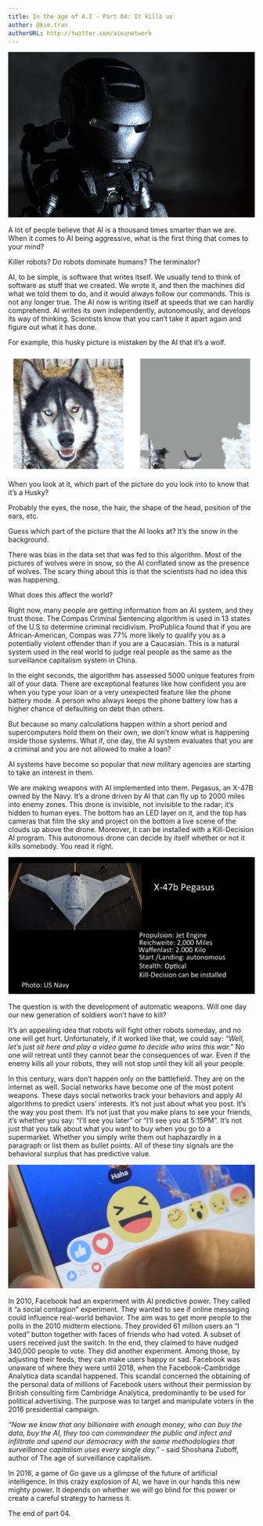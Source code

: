```yaml
---
title: In the age of A.I - Part 04: It kills us
author: @kim.tran
authorURL: http://twitter.com/aioznetwork
---
```


![assets/2021-07-06-age-of-ai-4/Untitled.png](assets/2021-07-06-age-of-ai-4/Untitled.png)
<!--truncate-->

A lot of people believe that AI is a thousand times smarter than we are. When it comes to AI being aggressive, what is the first thing that comes to your mind?

Killer robots? Do robots dominate humans? The terminator?

AI, to be simple, is software that writes itself. We usually tend to think of software as stuff that we created. We wrote it, and then the machines did what we told them to do, and it would always follow our commands. This is not any longer true. The AI now is writing itself at speeds that we can hardly comprehend. AI writes its own independently, autonomously, and develops its way of thinking. Scientists know that you can’t take it apart again and figure out what it has done.

For example, this husky picture is mistaken by the AI that it’s a wolf.

![assets/2021-07-06-age-of-ai-4/Untitled%201.png](assets/2021-07-06-age-of-ai-4/Untitled%201.png)

When you look at it, which part of the picture do you look into to know that it’s a Husky?

Probably the eyes, the nose, the hair, the shape of the head, position of the ears, etc.

Guess which part of the picture that the AI looks at? It’s the snow in the background.

There was bias in the data set that was fed to this algorithm. Most of the pictures of wolves were in snow, so the AI conflated snow as the presence of wolves. The scary thing about this is that the scientists had no idea this was happening.

What does this affect the world?

Right now, many people are getting information from an AI system, and they trust those. The Compas Criminal Sentencing algorithm is used in 13 states of the U.S to determine criminal recidivism. ProPublica found that if you are African-American, Compas was 77% more likely to qualify you as a potentially violent offender than if you are a Caucasian. This is a natural system used in the real world to judge real people as the same as the surveillance capitalism system in China.

In the eight seconds, the algorithm has assessed 5000 unique features from all of your data. There are exceptional features like how confident you are when you type your loan or a very unexpected feature like the phone battery mode. A person who always keeps the phone battery low has a higher chance of defaulting on debt than others.

But because so many calculations happen within a short period and supercomputers hold them on their own, we don’t know what is happening inside those systems. What if, one day, the AI system evaluates that you are a criminal and you are not allowed to make a loan?

AI systems have become so popular that now military agencies are starting to take an interest in them.

We are making weapons with AI implemented into them. Pegasus, an X-47B owned by the Navy. It’s a drone driven by AI that can fly up to 2000 miles into enemy zones. This drone is invisible, not invisible to the radar; it’s hidden to human eyes. The bottom has an LED layer on it, and the top has cameras that film the sky and project on the bottom a live scene of the clouds up above the drone.
Moreover, it can be installed with a Kill-Decision AI program. This autonomous drone can decide by itself whether or not it kills somebody. You read it right.

![assets/2021-07-06-age-of-ai-4/Untitled%202.png](assets/2021-07-06-age-of-ai-4/Untitled%202.png)

The question is with the development of automatic weapons. Will one day our new generation of soldiers won’t have to kill?

It’s an appealing idea that robots will fight other robots someday, and no one will get hurt. Unfortunately, if it worked like that, we could say: *“Well, let’s just sit here and play a video game to decide who wins this war.”* No one will retreat until they cannot bear the consequences of war. Even if the enemy kills all your robots, they will not stop until they kill all your people.

In this century, wars don’t happen only on the battlefield. They are on the internet as well. Social networks have become one of the most potent weapons. These days social networks track your behaviors and apply AI algorithms to predict users’ interests. It’s not just about what you post. It’s the way you post them. It’s not just that you make plans to see your friends, it’s whether you say: “I’ll see you later” or “I’ll see you at 5:15PM”. It’s not just that you talk about what you want to buy when you go to a supermarket. Whether you simply write them out haphazardly in a paragraph or list them as bullet points. All of these tiny signals are the behavioral surplus that has predictive value.

![assets/2021-07-06-age-of-ai-4/Untitled%203.png](assets/2021-07-06-age-of-ai-4/Untitled%203.png)

In 2010, Facebook had an experiment with AI predictive power. They called it “a social contagion” experiment. They wanted to see if online messaging could influence real-world behavior. The aim was to get more people to the polls in the 2010 midterm elections. They provided 61 million users an “I voted” button together with faces of friends who had voted. A subset of users received just the switch. In the end, they claimed to have nudged 340,000 people to vote. They did another experiment. Among those, by adjusting their feeds, they can make users happy or sad. Facebook was unaware of where they were until 2018, when the Facebook–Cambridge Analytica data scandal happened. This scandal concerned the obtaining of the personal data of millions of Facebook users without their permission by British consulting firm Cambridge Analytica, predominantly to be used for political advertising. The purpose was to target and manipulate voters in the 2016 presidential campaign.

*“Now we know that any billionaire with enough money, who can buy the data, buy the AI, they too can commandeer the public and infect and infiltrate and upend our democracy with the same methodologies that surveillance capitalism uses every single day.”* - said Shoshana Zuboff, author of The age of surveillance capitalism.

In 2016, a game of Go gave us a glimpse of the future of artificial intelligence. In this crazy explosion of AI, we have in our hands this new mighty power. It depends on whether we will go blind for this power or create a careful strategy to harness it.

The end of part 04.
